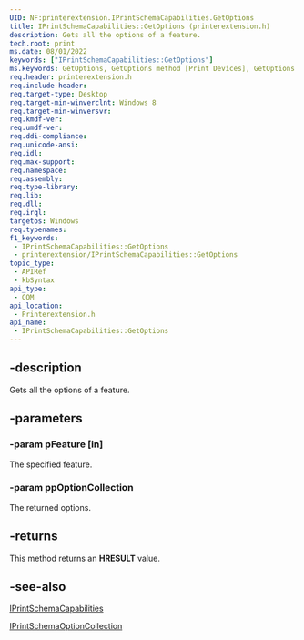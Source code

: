 ```yaml
---
UID: NF:printerextension.IPrintSchemaCapabilities.GetOptions
title: IPrintSchemaCapabilities::GetOptions (printerextension.h)
description: Gets all the options of a feature.
tech.root: print
ms.date: 08/01/2022
keywords: ["IPrintSchemaCapabilities::GetOptions"]
ms.keywords: GetOptions, GetOptions method [Print Devices], GetOptions method [Print Devices],IPrintSchemaCapabilities interface, IPrintSchemaCapabilities, IPrintSchemaCapabilities interface [Print Devices],GetOptions method, IPrintSchemaCapabilities.GetOptions, IPrintSchemaCapabilities::GetOptions, print.iprintschemacapabilities_getoptions, printerextension/IPrintSchemaCapabilities::GetOptions
req.header: printerextension.h
req.include-header: 
req.target-type: Desktop
req.target-min-winverclnt: Windows 8
req.target-min-winversvr: 
req.kmdf-ver: 
req.umdf-ver: 
req.ddi-compliance: 
req.unicode-ansi: 
req.idl: 
req.max-support: 
req.namespace: 
req.assembly: 
req.type-library: 
req.lib: 
req.dll: 
req.irql: 
targetos: Windows
req.typenames: 
f1_keywords:
 - IPrintSchemaCapabilities::GetOptions
 - printerextension/IPrintSchemaCapabilities::GetOptions
topic_type:
 - APIRef
 - kbSyntax
api_type:
 - COM
api_location:
 - Printerextension.h
api_name:
 - IPrintSchemaCapabilities::GetOptions
---
```


## -description

Gets all the options of a feature.

## -parameters

### -param pFeature [in]

The specified feature.

### -param ppOptionCollection

The returned options.

## -returns

This method returns an **HRESULT** value.

## -see-also

[IPrintSchemaCapabilities](/windows-hardware/drivers/ddi/printerextension/nn-printerextension-iprintschemacapabilities)

[IPrintSchemaOptionCollection](/windows-hardware/drivers/ddi/printerextension/nn-printerextension-iprintschemaoptioncollection)
